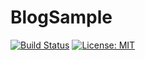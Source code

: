 # BlogSample
[![Build Status](https://travis-ci.org/Taturevich/BlogSample.svg?branch=master)](https://travis-ci.org/Taturevich/BlogSample)
[![License: MIT](https://img.shields.io/badge/License-MIT-yellow.svg)](https://opensource.org/licenses/MIT)
